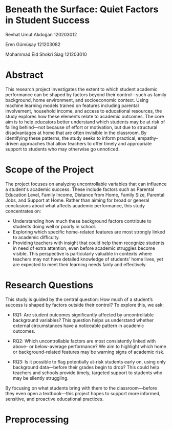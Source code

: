 # Beneath the Surface: Quiet Factors in Student Success
Revhat Umut Akdoğan 120203012

Eren Gümüşay 121203082

Mohammad Eid Shokri Siag 121203010

# Abstract

This research project investigates the extent to which student academic performance can be shaped by factors beyond their control—such as family background, home environment, and socioeconomic context. Using machine learning models trained on features including parental involvement, household income, and access to educational resources, the study explores how these elements relate to academic outcomes. The core aim is to help educators better understand which students may be at risk of falling behind—not because of effort or motivation, but due to structural disadvantages at home that are often invisible in the classroom. By identifying these patterns, the study seeks to inform practical, empathy-driven approaches that allow teachers to offer timely and appropriate support to students who may otherwise go unnoticed.

# Scope of the Project

The project focuses on analyzing uncontrollable variables that can influence a student's academic success. These include factors such as Parental Education Level, Family Income, Distance from Home, Family Size, Parental Jobs, and Support at Home. Rather than aiming for broad or general conclusions about what affects academic performance, this study concentrates on:
* Understanding how much these background factors contribute to students doing well or poorly in school.
* Exploring which specific home-related features are most strongly linked to academic difficulty.
* Providing teachers with insight that could help them recognize students in need of extra attention, even before academic struggles become visible.
This perspective is particularly valuable in contexts where teachers may not have detailed knowledge of students' home lives, yet are expected to meet their learning needs fairly and effectively.

# Research Questions 

This study is guided by the central question: How much of a student’s success is shaped by factors outside their control? To explore this, we ask:
* RQ1: Are student outcomes significantly affected by uncontrollable background variables?
  This question helps us understand whether external circumstances have a noticeable pattern in academic outcomes.

* RQ2: Which uncontrollable factors are most consistently linked with above- or below-average performance?
  We aim to highlight which home or background-related features may be warning signs of academic risk.

* RQ3: Is it possible to flag potentially at-risk students early on, using only background data—before their grades begin to drop?
  This could help teachers and schools provide timely, targeted support to students who may be silently struggling.
  
By focusing on what students bring with them to the classroom—before they even open a textbook—this project hopes to support more informed, sensitive, and proactive educational practices.

# Preprocessing 


